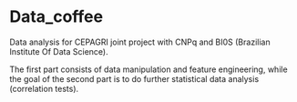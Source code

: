 # Data_coffee
Data analysis for CEPAGRI joint project with CNPq and BI0S (Brazilian Institute Of Data Science).

The first part consists of data manipulation and feature engineering, while the goal of the second part is to do further statistical data analysis (correlation tests).

